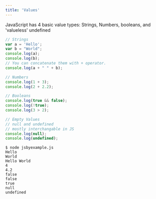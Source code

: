 ```yaml
---
title: 'Values'
---
```


JavaScript has 4 basic value types: Strings, Numbers, booleans, and 'valueless' undefined

```javascript
// Strings
var a = 'Hello';
var b = "World";
console.log(a);
console.log(b);
// You can concatenate them with + operator.
console.log(a + " " + b);

// Numbers
console.log(1 + 3);
console.log(2 + 2.2);

// Booleans
console.log(true && false);
console.log(!true);
console.log(3 > 2);

// Empty Values
// null and undefined
// mostly interchangable in JS
console.log(null);
console.log(undefined);
```


```
$ node jsbyexample.js
Hello
World
Hello World
4
4.2
false
false
true
null
undefined
```